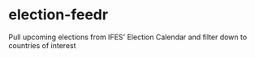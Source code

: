 # election-feedr
Pull upcoming elections from IFES' Election Calendar and filter down to countries of interest
